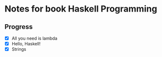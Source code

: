 # Notes for book Haskell Programming

## Progress

- [x] All you need is lambda
- [x] Hello, Haskell!
- [x] Strings
